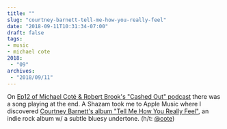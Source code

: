 ```yaml
---
title: ""
slug: "courtney-barnett-tell-me-how-you-really-feel"
date: "2018-09-11T10:31:34-07:00"
draft: false
tags:
- music
- michael cote
2018:
 - "09"
archives:
 - "2018/09/11"
---
```


On [Ep12 of Michael Coté & Robert Brook's "Cashed Out" podcast][2] there was a song playing at the end. A Shazam took me to Apple Music where I discovered [Courtney Barnett's album "Tell Me How You Really Feel"][1], an indie rock album w/ a subtle bluesy undertone. (h/t: [@cote][3])

[1]: https://itunes.apple.com/us/album/tell-me-how-you-really-feel/1341943567
[2]: https://www.cashedout.coffee/12
[3]: https://cote.io
